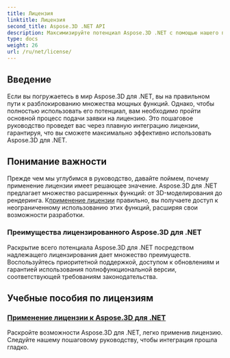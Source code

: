 ```yaml
---
title: Лицензия
linktitle: Лицензия
second_title: Aspose.3D .NET API
description: Максимизируйте потенциал Aspose.3D .NET с помощью нашего подробного руководства по применению лицензий. Обеспечьте плавный процесс интеграции и разблокируйте его мощные функции.
type: docs
weight: 26
url: /ru/net/license/
---
```

## Введение

Если вы погружаетесь в мир Aspose.3D для .NET, вы на правильном пути к разблокированию множества мощных функций. Однако, чтобы полностью использовать его потенциал, вам необходимо пройти основной процесс подачи заявки на лицензию. Это пошаговое руководство проведет вас через плавную интеграцию лицензии, гарантируя, что вы сможете максимально эффективно использовать Aspose.3D для .NET.

## Понимание важности

 Прежде чем мы углубимся в руководство, давайте поймем, почему применение лицензии имеет решающее значение. Aspose.3D для .NET предлагает множество расширенных функций: от 3D-моделирования до рендеринга. К[применение лицензии](./apply-license/) правильно, вы получаете доступ к неограниченному использованию этих функций, расширяя свои возможности разработки.

### Преимущества лицензированного Aspose.3D для .NET

Раскрытие всего потенциала Aspose.3D для .NET посредством надлежащего лицензирования дает множество преимуществ. Воспользуйтесь приоритетной поддержкой, доступом к обновлениям и гарантией использования полнофункциональной версии, соответствующей требованиям законодательства.

## Учебные пособия по лицензиям
### [Применение лицензии к Aspose.3D для .NET](./apply-license/)
Раскройте возможности Aspose.3D для .NET, легко применив лицензию. Следуйте нашему пошаговому руководству, чтобы интеграция прошла гладко.
